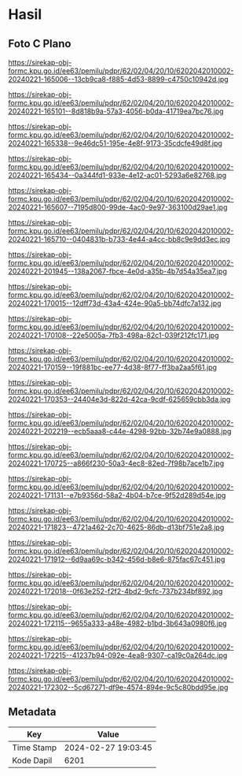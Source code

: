 # Hasil

## Foto C Plano

https://sirekap-obj-formc.kpu.go.id/ee63/pemilu/pdpr/62/02/04/20/10/6202042010002-20240221-165006--13cb9ca8-f885-4d53-8899-c4750c10942d.jpg

https://sirekap-obj-formc.kpu.go.id/ee63/pemilu/pdpr/62/02/04/20/10/6202042010002-20240221-165101--8d818b9a-57a3-4056-b0da-41719ea7bc76.jpg

https://sirekap-obj-formc.kpu.go.id/ee63/pemilu/pdpr/62/02/04/20/10/6202042010002-20240221-165338--9e46dc51-195e-4e8f-9173-35cdcfe49d8f.jpg

https://sirekap-obj-formc.kpu.go.id/ee63/pemilu/pdpr/62/02/04/20/10/6202042010002-20240221-165434--0a344fd1-933e-4e12-ac01-5293a6e82768.jpg

https://sirekap-obj-formc.kpu.go.id/ee63/pemilu/pdpr/62/02/04/20/10/6202042010002-20240221-165607--7195d800-99de-4ac0-9e97-363100d29ae1.jpg

https://sirekap-obj-formc.kpu.go.id/ee63/pemilu/pdpr/62/02/04/20/10/6202042010002-20240221-165710--0404831b-b733-4e44-a4cc-bb8c9e9dd3ec.jpg

https://sirekap-obj-formc.kpu.go.id/ee63/pemilu/pdpr/62/02/04/20/10/6202042010002-20240221-201945--138a2067-fbce-4e0d-a35b-4b7d54a35ea7.jpg

https://sirekap-obj-formc.kpu.go.id/ee63/pemilu/pdpr/62/02/04/20/10/6202042010002-20240221-170015--12dff73d-43a4-424e-90a5-bb74dfc7a132.jpg

https://sirekap-obj-formc.kpu.go.id/ee63/pemilu/pdpr/62/02/04/20/10/6202042010002-20240221-170108--22e5005a-7fb3-498a-82c1-039f212fc171.jpg

https://sirekap-obj-formc.kpu.go.id/ee63/pemilu/pdpr/62/02/04/20/10/6202042010002-20240221-170159--19f881bc-ee77-4d38-8f77-ff3ba2aa5f61.jpg

https://sirekap-obj-formc.kpu.go.id/ee63/pemilu/pdpr/62/02/04/20/10/6202042010002-20240221-170353--24404e3d-822d-42ca-9cdf-625659cbb3da.jpg

https://sirekap-obj-formc.kpu.go.id/ee63/pemilu/pdpr/62/02/04/20/10/6202042010002-20240221-202219--ecb5aaa8-c44e-4298-92bb-32b74e9a0888.jpg

https://sirekap-obj-formc.kpu.go.id/ee63/pemilu/pdpr/62/02/04/20/10/6202042010002-20240221-170725--a866f230-50a3-4ec8-82ed-7f98b7ace1b7.jpg

https://sirekap-obj-formc.kpu.go.id/ee63/pemilu/pdpr/62/02/04/20/10/6202042010002-20240221-171131--e7b9356d-58a2-4b04-b7ce-9f52d289d54e.jpg

https://sirekap-obj-formc.kpu.go.id/ee63/pemilu/pdpr/62/02/04/20/10/6202042010002-20240221-171823--4721a462-2c70-4625-86db-d13bf751e2a8.jpg

https://sirekap-obj-formc.kpu.go.id/ee63/pemilu/pdpr/62/02/04/20/10/6202042010002-20240221-171912--6d9aa69c-b342-456d-b8e6-875fac67c451.jpg

https://sirekap-obj-formc.kpu.go.id/ee63/pemilu/pdpr/62/02/04/20/10/6202042010002-20240221-172018--0f63e252-f2f2-4bd2-9cfc-737b234bf892.jpg

https://sirekap-obj-formc.kpu.go.id/ee63/pemilu/pdpr/62/02/04/20/10/6202042010002-20240221-172115--9655a333-a48e-4982-b1bd-3b643a0980f6.jpg

https://sirekap-obj-formc.kpu.go.id/ee63/pemilu/pdpr/62/02/04/20/10/6202042010002-20240221-172215--41237b94-092e-4ea8-9307-ca19c0a264dc.jpg

https://sirekap-obj-formc.kpu.go.id/ee63/pemilu/pdpr/62/02/04/20/10/6202042010002-20240221-172302--5cd67271-df9e-4574-894e-9c5c80bdd95e.jpg


## Metadata

| Key        | Value               |
| ---------- | ------------------- |
| Time Stamp | 2024-02-27 19:03:45 |
| Kode Dapil | 6201                |



